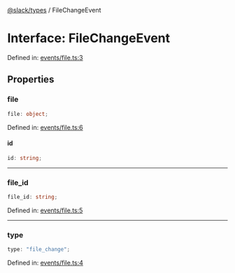 [@slack/types](../index.md) / FileChangeEvent

# Interface: FileChangeEvent

Defined in: [events/file.ts:3](https://github.com/slackapi/node-slack-sdk/blob/main/packages/types/src/events/file.ts#L3)

## Properties

### file

```ts
file: object;
```

Defined in: [events/file.ts:6](https://github.com/slackapi/node-slack-sdk/blob/main/packages/types/src/events/file.ts#L6)

#### id

```ts
id: string;
```

***

### file\_id

```ts
file_id: string;
```

Defined in: [events/file.ts:5](https://github.com/slackapi/node-slack-sdk/blob/main/packages/types/src/events/file.ts#L5)

***

### type

```ts
type: "file_change";
```

Defined in: [events/file.ts:4](https://github.com/slackapi/node-slack-sdk/blob/main/packages/types/src/events/file.ts#L4)
